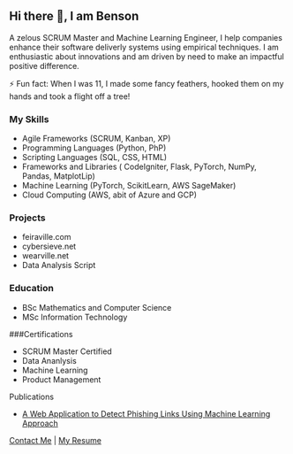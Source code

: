 ## Hi there 👋, I am Benson

A zelous SCRUM Master and Machine Learning Engineer, I help companies enhance their software deliverly systems using empirical techniques. I am enthusiastic about innovations and am driven by need to make an impactful positive difference. 

⚡ Fun fact: When I was 11, I made some fancy feathers, hooked them on my hands and took a flight off a tree!

### My Skills
* Agile Frameworks (SCRUM, Kanban, XP)
* Programming Languages (Python, PhP)
* Scripting Languages (SQL, CSS, HTML)
* Frameworks and Libraries ( CodeIgniter, Flask, PyTorch, NumPy, Pandas, MatplotLip)
* Machine Learning (PyTorch, ScikitLearn, AWS SageMaker)
* Cloud Computing (AWS, abit of Azure and GCP)

### Projects
* feiraville.com
* cybersieve.net
* wearville.net
* Data Analysis Script

### Education
* BSc Mathematics and Computer Science
* MSc Information Technology

###Certifications
* SCRUM Master Certified
* Data Ananlysis
* Machine Learning
* Product Management

Publications
* [A Web Application to Detect Phishing Links Using Machine Learning Approach]([url](https://papers.ssrn.com/sol3/papers.cfm?abstract_id=4578347))

[Contact Me]([url](https://www.cybersieve.org/connect)) | [My Resume]([url](https://drive.google.com/file/d/1FLAf_-sA6ei2zygQQG2Jgmd5X1wQPN2E/view?usp=drive_link))


<!--
**BensonsPage/bensonspage** is a ✨ _special_ ✨ repository because its `README.md` (this file) appears on your GitHub profile.

Here are some ideas to get you started:

- 🔭 I’m currently working on ...
- 🌱 I’m currently learning ...
- 👯 I’m looking to collaborate on ...
- 🤔 I’m looking for help with ...
- 💬 Ask me about ...
- 📫 How to reach me: ...
- 😄 Pronouns: ...
- ⚡ Fun fact: ...
-->

